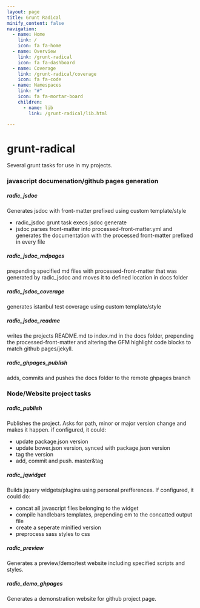 ```yaml
---
layout: page
title: Grunt Radical
minify_content: false
navigation:
  - name: Home
    link: /
    icon: fa fa-home
  - name: Overview
    link: /grunt-radical
    icon: fa fa-dashboard
  - name: Coverage
    link: /grunt-radical/coverage
    icon: fa fa-code
  - name: Namespaces
    link: "#"
    icon: fa fa-mortar-board
    children:
      - name: lib
        link: /grunt-radical/lib.html

---
```

# grunt-radical
Several grunt tasks for use in my projects.


### javascript documenation/github pages generation
  
##### radic_jsdoc
Generates jsdoc with front-matter prefixed using custom template/style
- radic_jsdoc grunt task execs jsdoc generate
- jsdoc parses front-matter into processed-front-matter.yml and generates the documentation with the processed front-matter prefixed in every file
  
  
##### radic_jsdoc_mdpages
prepending specified md files with processed-front-matter that was generated by radic_jsdoc and moves it to defined location in docs folder
  
  
##### radic_jsdoc_coverage
generates istanbul test coverage using custom template/style
  
  
##### radic_jsdoc_readme
writes the projects README.md to index.md in the docs folder, prepending the processed-front-matter and altering the GFM highlight code blocks to match github pages/jekyll. 
  
  
##### radic_ghpages_publish
adds, commits and pushes the docs folder to the remote ghpages branch


### Node/Website project tasks
  
##### radic_publish
Publishes the project. Asks for path, minor or major version change and makes it happen. if configured, it could:
- update package.json version
- update bower.json version, synced with package.json version
- tag the version
- add, commit and push. master&tag


##### radic_jqwidget
Builds jquery widgets/plugins using personal prefferences. If configured, it could do:
- concat all javascript files belonging to the widget
- compile handlebars templates, prepending em to the concatted output file
- create a seperate minified version
- preprocess sass styles to css

##### radic_preview
Generates a preview/demo/test website including specified scripts and styles.
  
  
##### radic_demo_ghpages
Generates a demonstration website for github project page.

